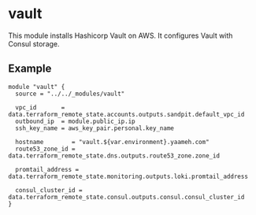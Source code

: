 # vault

This module installs Hashicorp Vault on AWS. It configures Vault with Consul storage.

## Example

```hcl
module "vault" {
  source = "../../_modules/vault"

  vpc_id       = data.terraform_remote_state.accounts.outputs.sandpit.default_vpc_id
  outbound_ip  = module.public_ip.ip
  ssh_key_name = aws_key_pair.personal.key_name

  hostname        = "vault.${var.environment}.yaameh.com"
  route53_zone_id = data.terraform_remote_state.dns.outputs.route53_zone.zone_id

  promtail_address = data.terraform_remote_state.monitoring.outputs.loki.promtail_address

  consul_cluster_id = data.terraform_remote_state.consul.outputs.consul.consul_cluster_id
}
```
